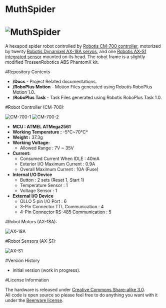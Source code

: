 # MuthSpider

![MuthSpider](https://s3-eu-west-1.amazonaws.com/muthspider/img/MuthSpider.png)<br>
==========
   
   A hexapod spider robot controlled by [Robotis CM-700 controller](http://support.robotis.com/en/product/auxdevice/controller/cm700_manual.htm), motorized by twenty [Robotis Dynamixel AX-18A servos](http://support.robotis.com/en/product/dynamixel/ax_series/ax-18f.htm), and one [Robotis AX-S1 integrated sensor](http://support.robotis.com/en/product/auxdevice/sensor/dxl_ax_s1.htm) mounted on its head. The robot frame is a slightly modified TrossenRobotics ABS PhantomX kit.
 
 

#Repository Contents


* **/Docs** - Project Related documentations.
* **/RoboPlus Motion** - Motion Files generated using Robotis RoboPlus Motion 1.0.
* **/RoboPlus Task** - Task Files generated using Robotis RoboPlus Task 1.0.

#Robot Controller (CM-700):

![CM-700-1](https://s3-eu-west-1.amazonaws.com/muthspider/img/CM700-full.png)
![CM-700-2](https://s3-eu-west-1.amazonaws.com/muthspider/img/CM700-parts.png)


* **MCU : ATMEL ATMega2561**
* **Working Temperature :** -5℃~70℃*
* **Weight :** 37.3g
* **Working Voltage:**
   * Allowed Range : 7V ~ 35V
* **Current:**
   - Consumed Current When IDLE  : 40mA
   - Exterior I/O Maximum Current : 0.9A
   - Overall Maximum Current : 10A (Fuse)
* **Internal I/O Device**
   - Button : 2 sets (Reset 1, Start 1)
   - Temperature Sensor : 1
   - Voltage Sensor : 1
* **External I/O Device**
   - OLLO 5 pin I/O Port : 6
   - 3-Pin Connector TTL Communication : 4
   - 4-Pin Connector RS-485 Communication : 5


#Robot Motors (AX-18A):

 
![AX-18A](https://s3-eu-west-1.amazonaws.com/muthspider/img/AX-18A.png)
 
#Robot Sensors (AX-S1):

 
![AX-S1](https://s3-eu-west-1.amazonaws.com/muthspider/img/AX-S1.png)



#Version History

* Initial version (work in progress).


#License Information

The hardware is released under [Creative Commons Share-alike 3.0](http://creativecommons.org/licenses/by-sa/3.0/).  
All code is open source so please feel free to do anything you want with it under the [Beerware license](http://en.wikipedia.org/wiki/Beerware).

